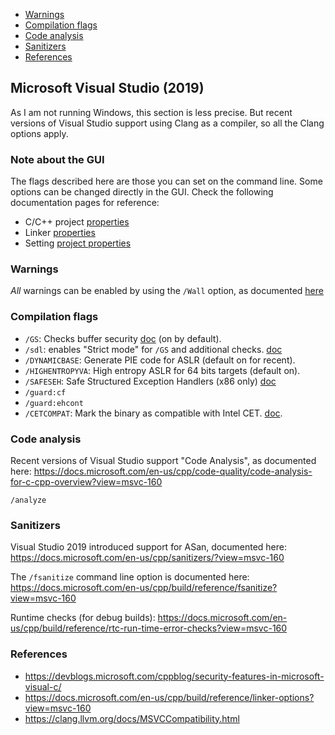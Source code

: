 - [Warnings](#warnings)
- [Compilation flags](#compilation-flags)
- [Code analysis](#code-analysis)
- [Sanitizers](#sanitizers)
- [References](#references)

## Microsoft Visual Studio (2019)

As I am not running Windows, this section is less precise. But recent versions
of Visual Studio support using Clang as a compiler, so all the Clang options
apply.

### Note about the GUI

The flags described here are those you can set on the command line. Some options can be changed directly in the GUI.
Check the following documentation pages for reference:

* C/C++ project [properties](https://docs.microsoft.com/en-us/cpp/build/reference/c-cpp-prop-page?view=msvc-160)
* Linker [properties](https://docs.microsoft.com/en-us/cpp/build/reference/linker-property-pages?view=msvc-160)
* Setting [project properties](https://docs.microsoft.com/en-us/cpp/build/working-with-project-properties?view=msvc-160)


### Warnings

*All* warnings can be enabled by using the `/Wall` option, as documented [here](https://docs.microsoft.com/en-us/cpp/preprocessor/compiler-warnings-that-are-off-by-default?view=msvc-160)

### Compilation flags

* `/GS`: Checks buffer security [doc](https://docs.microsoft.com/en-us/cpp/build/reference/gs-buffer-security-check?view=msvc-160) (on by default).
* `/sdl`: enables "Strict mode" for `/GS` and additional checks. [doc](https://docs.microsoft.com/en-us/cpp/build/reference/sdl-enable-additional-security-checks?view=msvc-160)
* `/DYNAMICBASE`: Generate PIE code for ASLR (default on for recent).
* `/HIGHENTROPYVA`: High entropy ASLR for 64 bits targets (default on).
* `/SAFESEH`: Safe Structured Exception Handlers (x86 only) [doc](https://docs.microsoft.com/en-us/cpp/build/reference/safeseh-image-has-safe-exception-handlers?view=msvc-160)
* `/guard:cf`
* `/guard:ehcont`
* `/CETCOMPAT`: Mark the binary as compatible with Intel CET. [doc](https://docs.microsoft.com/en-us/cpp/build/reference/cetcompat?view=msvc-160).

### Code analysis

Recent versions of Visual Studio support "Code Analysis", as documented here: <https://docs.microsoft.com/en-us/cpp/code-quality/code-analysis-for-c-cpp-overview?view=msvc-160>

`/analyze`


### Sanitizers

Visual Studio 2019 introduced support for ASan, documented here: <https://docs.microsoft.com/en-us/cpp/sanitizers/?view=msvc-160>

The `/fsanitize` command line option is documented here: <https://docs.microsoft.com/en-us/cpp/build/reference/fsanitize?view=msvc-160>

Runtime checks (for debug builds): <https://docs.microsoft.com/en-us/cpp/build/reference/rtc-run-time-error-checks?view=msvc-160>


### References
* <https://devblogs.microsoft.com/cppblog/security-features-in-microsoft-visual-c/>
* <https://docs.microsoft.com/en-us/cpp/build/reference/linker-options?view=msvc-160>
* <https://clang.llvm.org/docs/MSVCCompatibility.html>
